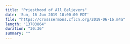 ```yaml
---
title: "Priesthood of All Believers"
date: 'Sun, 16 Jun 2019 10:00:00 EDT'
file: "https://crosssermons.cflcn.org/2019-06-16.m4a"
length: "13703864"
duration: "30:36"
summary: ""
---
```

